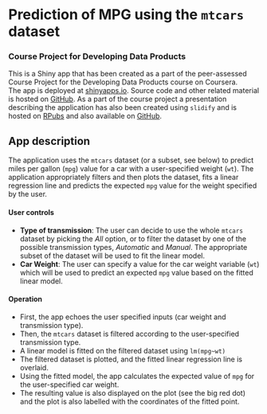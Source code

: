 # Prediction of MPG using the `mtcars` dataset
### Course Project for Developing Data Products

This is a Shiny app that has been created as a part of the peer-assessed Course Project for the Developing Data Products course on Coursera.  
The app is deployed at [shinyapps.io](https://riglerandras.shinyapps.io/DataproductsCourseProject). Source code and other related material is hosted on [GitHub](https://github.com/riglerandras/DevelopingDataProducts.git). As a part of the course project a presentation describing the application has also been created using `slidify` and is hosted on [RPubs]() and also available on [GitHub](http://riglerandras.github.io/DevelopingDataProducts/mtcarsPrediction/index.html).  

## App description

The application uses the `mtcars` dataset (or a subset, see below) to predict miles per gallon (`mpg`) value for a car with a user-specified weight (`wt`). The application appropriately filters and  then plots the dataset, fits a linear regression line and predicts the expected `mpg` value for the weight specified by the user.

#### User controls

- **Type of transmission**: The user can decide to use the whole `mtcars` dataset by picking the *All* option, or to filter the dataset by one of the possible transmission types, *Automatic* and *Manual*. The appropriate subset of the dataset will be used to fit the linear model.
- **Car Weight**: The user can specify a value for the car weight variable (`wt`) which will be used to predict an expected `mpg` value based on the fitted linear model.

#### Operation

- First, the app echoes the user specified inputs (car weight and transmission type).
- Then, the `mtcars` dataset is filtered according to the user-specified transmission type.
- A linear model is fitted on the filtered dataset using `lm(mpg~wt)`
- The filtered dataset is plotted, and the fitted linear regression line is overlaid.
- Using the fitted model, the app calculates the expected value of `mpg` for the user-specified car weight.
- The resulting value is also displayed on the plot (see the big red dot) and the plot is also labelled with the coordinates of the fitted point.